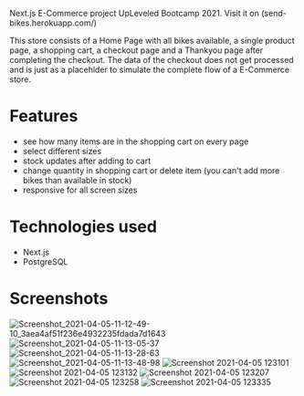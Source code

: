 Next.js E-Commerce project UpLeveled Bootcamp 2021. Visit it on (send-bikes.herokuapp.com/)

This store consists of a Home Page with all bikes available, a single product page, a shopping cart, a checkout page and a Thankyou page after completing the checkout.
The data of the checkout does not get processed and is just as a placehlder to simulate the complete flow of a E-Commerce store.

# Features

- see how many items are in the shopping cart on every page
- select different sizes
- stock updates after adding to cart
- change quantity in shopping cart or delete item (you can't add more bikes than available in stock)
- responsive for all screen sizes

# Technologies used

- Next.js
- PostgreSQL

# Screenshots 
![Screenshot_2021-04-05-11-12-49-10_3aea4af51f236e4932235fdada7d1643](https://user-images.githubusercontent.com/67371232/113559243-50395380-9601-11eb-8302-c0e3159e3c43.jpg)
![Screenshot_2021-04-05-11-13-05-37](https://user-images.githubusercontent.com/67371232/113559251-529bad80-9601-11eb-8224-9c705db31e5c.jpg)
![Screenshot_2021-04-05-11-13-28-63](https://user-images.githubusercontent.com/67371232/113559257-54657100-9601-11eb-9eab-0ec5a6c648ad.jpg)
![Screenshot_2021-04-05-11-13-48-98](https://user-images.githubusercontent.com/67371232/113559214-47488200-9601-11eb-8fed-f91cf959808d.jpg)
![Screenshot 2021-04-05 123101](https://user-images.githubusercontent.com/67371232/113559888-6d225680-9602-11eb-91f0-8359285796e2.png)
![Screenshot 2021-04-05 123132](https://user-images.githubusercontent.com/67371232/113559941-7d3a3600-9602-11eb-8161-b7dd99a45ed4.png)
![Screenshot 2021-04-05 123207](https://user-images.githubusercontent.com/67371232/113559985-90e59c80-9602-11eb-819b-5090ee3a87d4.png)
![Screenshot 2021-04-05 123258](https://user-images.githubusercontent.com/67371232/113560061-afe42e80-9602-11eb-8b20-8b7f2ff21548.png)
![Screenshot 2021-04-05 123335](https://user-images.githubusercontent.com/67371232/113560115-c5595880-9602-11eb-988e-e2f6e5c804d9.png)


